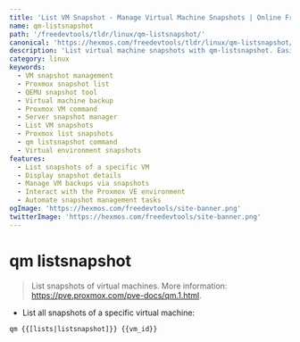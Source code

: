 ```yaml
---
title: 'List VM Snapshot - Manage Virtual Machine Snapshots | Online Free DevTools by Hexmos'
name: qm-listsnapshot
path: '/freedevtools/tldr/linux/qm-listsnapshot/'
canonical: 'https://hexmos.com/freedevtools/tldr/linux/qm-listsnapshot/'
description: 'List virtual machine snapshots with qm-listsnapshot. Easily manage, restore, and delete snapshots of your VMs. Free online tool, no registration required.'
category: linux
keywords:
  - VM snapshot management
  - Proxmox snapshot list
  - QEMU snapshot tool
  - Virtual machine backup
  - Proxmox VM command
  - Server snapshot manager
  - List VM snapshots
  - Proxmox list snapshots
  - qm listsnapshot command
  - Virtual environment snapshots
features:
  - List snapshots of a specific VM
  - Display snapshot details
  - Manage VM backups via snapshots
  - Interact with the Proxmox VE environment
  - Automate snapshot management tasks
ogImage: 'https://hexmos.com/freedevtools/site-banner.png'
twitterImage: 'https://hexmos.com/freedevtools/site-banner.png'
---
```


# qm listsnapshot

> List snapshots of virtual machines.
> More information: <https://pve.proxmox.com/pve-docs/qm.1.html>.

- List all snapshots of a specific virtual machine:

`qm {{[lists|listsnapshot]}} {{vm_id}}`

